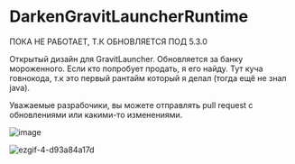 # DarkenGravitLauncherRuntime

ПОКА НЕ РАБОТАЕТ, Т.К ОБНОВЛЯЕТСЯ ПОД 5.3.0




Открытый дизайн для GravitLauncher. Обновляется за банку мороженного.
Если кто попробует продать, я его найду.
Тут куча говнокода, т.к это первый рантайм который я делал (тогда ещё не знал java).

Уважаемые разрабочики, вы можете отправлять pull request с обновлениями или какими-то изменениями.

![image](https://user-images.githubusercontent.com/17436886/190610996-59ae32a8-74e4-4345-8e90-42c51be24c69.png)

![ezgif-4-d93a84a17d](https://user-images.githubusercontent.com/17436886/190622988-4a4adb61-e47f-4d5e-86c0-8c14fad84ef8.gif)
